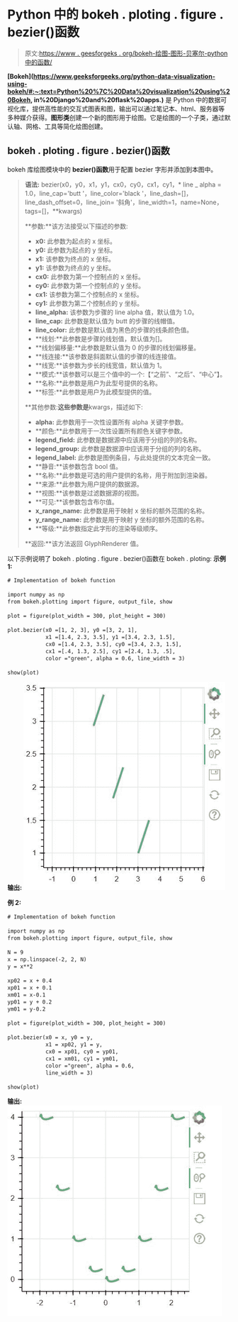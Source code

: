 # Python 中的 bokeh . ploting . figure . bezier()函数

> 原文:[https://www . geesforgeks . org/bokeh-绘图-图形-贝塞尔-python 中的函数/](https://www.geeksforgeeks.org/bokeh-plotting-figure-bezier-function-in-python/)

**[Bokeh](https://www.geeksforgeeks.org/python-data-visualization-using-bokeh/#:~:text=Python%20%7C%20Data%20visualization%20using%20Bokeh, in%20Django%20and%20flask%20apps.)** 是 Python 中的数据可视化库，提供高性能的交互式图表和图，输出可以通过笔记本、html、服务器等多种媒介获得。**图形类**创建一个新的图形用于绘图。它是绘图的一个子类，通过默认轴、网格、工具等简化绘图创建。

## bokeh . ploting . figure . bezier()函数

bokeh 库绘图模块中的 **bezier()函数**用于配置 bezier 字形并添加到本图中。

> **语法:** bezier(x0，y0，x1，y1，cx0，cy0，cx1，cy1，* line _ alpha = 1.0，line_cap='butt '，line_color='black '，line_dash=[]，line_dash_offset=0，line_join= '斜角'，line_width=1，name=None，tags=[]，**kwargs)
> 
> **参数:**该方法接受以下描述的参数:
> 
> *   **x0:** 此参数为起点的 x 坐标。
> *   **y0:** 此参数为起点的 y 坐标。
> *   **x1:** 该参数为终点的 x 坐标。
> *   **y1:** 该参数为终点的 y 坐标。
> *   **cx0:** 此参数为第一个控制点的 x 坐标。
> *   **cy0:** 此参数为第一个控制点的 y 坐标。
> *   **cx1:** 该参数为第二个控制点的 x 坐标。
> *   **cy1:** 此参数为第二个控制点的 y 坐标。
> *   **line_alpha:** 该参数为步骤的 line alpha 值，默认值为 1.0。
> *   **line_cap:** 此参数是默认值为 butt 的步骤的线帽值。
> *   **line_color:** 此参数是默认值为黑色的步骤的线条颜色值。
> *   **线划:**此参数是步骤的线划值，默认值为[]。
> *   **线划偏移量:**此参数是默认值为 0 的步骤的线划偏移量。
> *   **线连接:**该参数是斜面默认值的步骤的线连接值。
> *   **线宽:**该参数为步长的线宽值，默认值为 1。
> *   **模式:**该参数可以是三个值中的一个:【“之前”、“之后”、“中心”】。
> *   **名称:**此参数是用户为此型号提供的名称。
> *   **标签:**此参数是用户为此模型提供的值。
> 
> **其他参数:**这些参数是**kwargs，描述如下:
> 
> *   **alpha:** 此参数用于一次性设置所有 alpha 关键字参数。
> *   **颜色:**此参数用于一次性设置所有颜色关键字参数。
> *   **legend_field:** 此参数是数据源中应该用于分组的列的名称。
> *   **legend_group:** 此参数是数据源中应该用于分组的列的名称。
> *   **legend_label:** 此参数是图例条目，与此处提供的文本完全一致。
> *   **静音:**该参数包含 bool 值。
> *   **名称:**此参数是可选的用户提供的名称，用于附加到渲染器。
> *   **来源:**此参数为用户提供的数据源。
> *   **视图:**该参数是过滤数据源的视图。
> *   **可见:**该参数包含布尔值。
> *   **x_range_name:** 此参数是用于映射 x 坐标的额外范围的名称。
> *   **y_range_name:** 此参数是用于映射 y 坐标的额外范围的名称。
> *   **等级:**此参数指定此字形的渲染等级顺序。
> 
> **返回:**该方法返回 GlyphRenderer 值。

以下示例说明了 bokeh . ploting . figure . bezier()函数在 bokeh . ploting:
**示例 1:**

```
# Implementation of bokeh function

import numpy as np 
from bokeh.plotting import figure, output_file, show

plot = figure(plot_width = 300, plot_height = 300)

plot.bezier(x0 =[1, 2, 3], y0 =[3, 2, 1], 
            x1 =[1.4, 2.3, 3.5], y1 =[3.4, 2.3, 1.5], 
            cx0 =[1.4, 2.3, 3.5], cy0 =[3.4, 2.3, 1.5],
            cx1 =[.4, 1.3, 2.5], cy1 =[2.4, 1.3, .5],
            color ="green", alpha = 0.6, line_width = 3)

show(plot)
```

**输出:**
![](img/01218da0d665249c94f25a57d9d9c53b.png)

**例 2:**

```
# Implementation of bokeh function

import numpy as np 
from bokeh.plotting import figure, output_file, show

N = 9
x = np.linspace(-2, 2, N)
y = x**2

xp02 = x + 0.4
xp01 = x + 0.1
xm01 = x-0.1
yp01 = y + 0.2
ym01 = y-0.2

plot = figure(plot_width = 300, plot_height = 300)

plot.bezier(x0 = x, y0 = y,
            x1 = xp02, y1 = y,
            cx0 = xp01, cy0 = yp01,
            cx1 = xm01, cy1 = ym01, 
            color ="green", alpha = 0.6,
            line_width = 3)

show(plot)
```

**输出:**
![](img/0542a94a7bf81bf82f96ea2b7beb26ec.png)